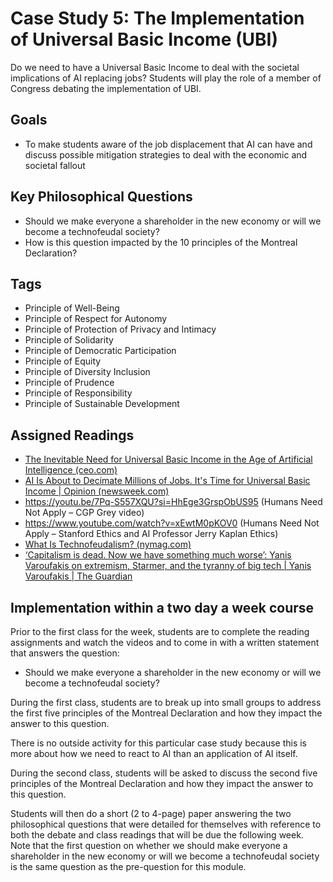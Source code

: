 # Case Study 5: The Implementation of Universal Basic Income (UBI)
Do we need to have a Universal Basic Income to deal with the societal implications of AI replacing jobs? Students will play the role of a member of Congress debating the implementation of UBI.

## Goals 
*	To make students aware of the job displacement that AI can have and discuss possible mitigation strategies to deal with the economic and societal fallout
  
## Key Philosophical Questions
* Should we make everyone a shareholder in the new economy or will we become a technofeudal society?
* How is this question impacted by the 10 principles of the Montreal Declaration?

## Tags 
* Principle of Well-Being
* Principle of Respect for Autonomy
* Principle of Protection of Privacy and Intimacy
* Principle of Solidarity
* Principle of Democratic Participation
* Principle of Equity
* Principle of Diversity Inclusion
* Principle of Prudence
* Principle of Responsibility
* Principle of Sustainable Development


## Assigned Readings
* [The Inevitable Need for Universal Basic Income in the Age of Artificial Intelligence (ceo.com)]()
* [AI Is About to Decimate Millions of Jobs. It's Time for Universal Basic Income | Opinion (newsweek.com)](https://www.newsweek.com/ai-about-decimate-millions-jobs-its-time-universal-basic-income-opinion-1792501)
* https://youtu.be/7Pq-S557XQU?si=HhEge3GrspObUS95 (Humans Need Not Apply – CGP Grey video)
* https://www.youtube.com/watch?v=xEwtM0pKOV0 (Humans Need Not Apply – Stanford Ethics and AI Professor Jerry Kaplan Ethics)
* [What Is Technofeudalism? (nymag.com)](https://nymag.com/intelligencer/2022/10/what-is-technofeudalism.html)
* [‘Capitalism is dead. Now we have something much worse’: Yanis Varoufakis on extremism, Starmer, and the tyranny of big tech | Yanis Varoufakis | The Guardian](https://www.theguardian.com/world/2023/sep/24/yanis-varoufakis-technofeudalism-capitalism-ukraine-interview)

## Implementation within a two day a week course
Prior to the first class for the week, students are to complete the reading assignments and watch the videos and to come in with a written statement that answers the question: 
* Should we make everyone a shareholder in the new economy or will we become a technofeudal society?

During the first class, students are to break up into small groups to address the first five principles of the Montreal Declaration and how they impact the answer to this question. 

There is no outside activity for this particular case study because this is more about how we need to react to AI than an application of AI itself.

During the second class, students will be asked to discuss the second five principles of the Montreal Declaration and how they impact the answer to this question.

Students will then do a short (2 to 4-page) paper answering the two philosophical questions that were detailed for themselves with reference to both the debate and class readings that will be due 
the following week.  Note that the first question on whether we should make everyone a shareholder in the new economy or will we become a technofeudal society is the same question as the pre-question for this module.

